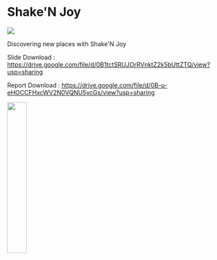 Shake'N Joy
===========
<img src="https://lh3.ggpht.com/ZSyROtJ051bjgAmrkVX9BTr4B50-IRMwthGAoxI-sXKtXOCPEnGwjnbTuERejnZe4cc=w300-rw">

Discovering new places with Shake'N Joy


Slide Download : https://drive.google.com/file/d/0B1tctSRUJOrRVnktZ2k5bUttZTQ/view?usp=sharing

Report Download : https://drive.google.com/file/d/0B-u-eHOCCFHxcWV2N0VQNU5vcGs/view?usp=sharing



<a href="https://play.google.com/store/apps/details?id=com.oakraw.shakefood"><img width="30%" src="http://www.das-boot.com/img/playStore.png"></a>

